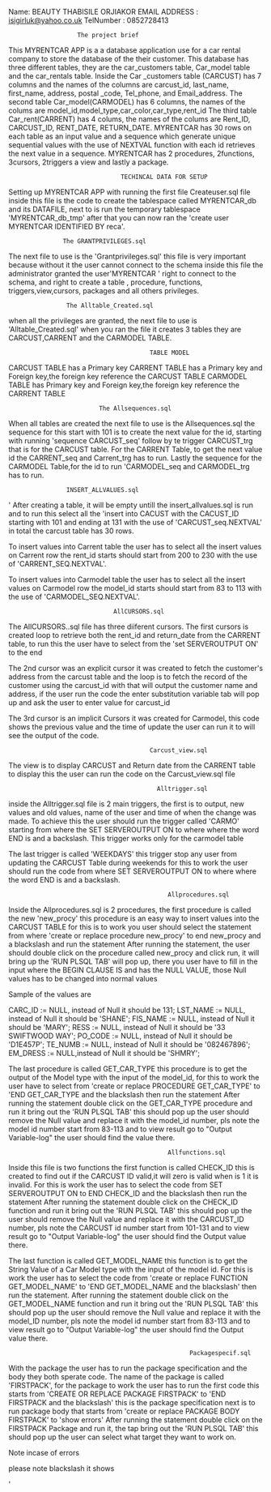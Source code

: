 Name: BEAUTY THABISILE  ORJIAKOR
EMAIL ADDRESS : isigirluk@yahoo.co.uk
TelNumber : 0852728413

                       The project brief
This MYRENTCAR APP is a a database application use for a car rental company to store the database of the their customer.
This database has three different tables, they are the car_customers table, Car_model table and the car_rentals table.
Inside the Car _customers table (CARCUST) has 7 columns and the names of the columns are carcust_id, last_name, first_name, address, postal _code,
Tel_phone, and Email_address.
The second table Car_model(CARMODEL) has 6 columns, the names of the colums are model_id,model_type,car_color,car_type,rent_id
The third table Car_rent(CARRENT) has 4 colums, the names of the colums are Rent_ID, CARCUST_ID, RENT_DATE, RETURN_DATE.
MYRENTCAR has 30 rows on each table as an input value and  a sequence which generate unique sequential values with the use of NEXTVAL function with each id retrieves the next value in a sequence.
MYRENTCAR has 2 procedures, 2functions, 3cursors, 2triggers a view and lastly a package.

                                   TECHINCAL DATA FOR SETUP 
                                   
                                   
 Setting up MYRENTCAR APP with running the first file Createuser.sql file inside this file is the code to create the tablespace called MYRENTCAR_db and its DATAFILE, next to is run the temporary tablespace 'MYRENTCAR_db_tmp' after that you can now ran the 
 'create user MYRENTCAR IDENTIFIED BY reca'.
 
                   The GRANTPRIVILEGES.sql
                     
 The next file to use is the 'Grantprivileges.sql' this file is very important because without it the user cannot connect to the schema 
 inside this file the administrator granted the user'MYRENTCAR ' right to connect to the schema, and right to create a table , procedure, functions, triggers,view,cursors, packages and all others privileges.
 
                    The Alltable_Created.sql
                  
 when all the privileges are granted, the next file to use is 'Alltable_Created.sql' when you ran the file it creates 3 tables they are CARCUST,CARRENT and the CARMODEL TABLE.
 
                                           TABLE MODEL
                                           
 CARCUST TABLE has a Primary key
 CARRENT TABLE has a Primary key and Foreign key,the foreign key reference the CARCUST TABLE
 CARMODEL TABLE has Primary key and Foreign key,the foreign key reference the CARRENT TABLE
 
                             The Allsequences.sql
                             
 When all tables are created the next file to use is the Allsequences.sql the sequence for this start with 101 is to create the next value for the id, starting with running 'sequence CARCUST_seq' follow by te trigger CARCUST_trg that is for the CARCUST table.
For the CARRENT Table, to get the next value id the CARRENT_seq and Carrent_trg has to run. Lastly the sequence for the CARMODEL Table,for the id to run 'CARMODEL_seq and CARMODEL_trg has to run.

                    INSERT_ALLVALUES.sql
                   
' After creating a table, it will be empty untill the insert_allvalues.sql is run and to run this select all the 'insert into CACUST with the CACUST_ID starting with 101 and ending at 131 with the use of 'CARCUST_seq.NEXTVAL' in total the carcust table has 30 rows.
 
To insert values into Carrent table the user has to select all the insert values on Carrent row the rent_id starts should start from 200 to 230 with the use of 'CARRENT_SEQ.NEXTVAL'.

To insert values into Carmodel table the user has to select all the insert values on Carmodel row the model_id starts should start from 83 to 113 with the use of 'CARMODEL_SEQ.NEXTVAL'.

                                 AllCURSORS.sql 
                                 
The AllCURSORS..sql file has three diiferent cursors. The first cursors is created  loop to retrieve both the rent_id and return_date from the CARRENT table, to run this the user have to select from the 'set SERVEROUTPUT ON' to the end

The 2nd cursor was an explicit cursor it was created  to fetch the customer's address from the carcust table and the loop is to fetch the record of the customer using the carcust_id with that will output the customer name and address, if the user run the code  the enter substitution variable tab will pop up and ask the user to enter value for carcust_id

The 3rd cursor is an implicit Cursors  it was created for Carmodel, this code shows the previous value and the time of update the user can run it to will see the output of the code.

                                           Carcust_view.sql
                                           
 The view is to display CARCUST and Return date from the CARRENT table to display this the user can run the code on the Carcust_view.sql file
 
                                             Alltrigger.sql
                                             
inside the Alltrigger.sql file is 2 main triggers, the first is to output, new values and old values, name of the user and time of when the change was made. To achieve this the user should run the trigger called 'CARMO' starting from where the SET SERVEROUTPUT ON to where where the word END is and a backslash.  This trigger works only for the carmodel table


The last trigger is called 'WEEKDAYS' this trigger stop any user from updating the CARCUST Table during weekends for this to work
 the user should run the code from where SET SERVEROUTPUT ON to where where the word END is and a backslash.
 
 

                                                Allprocedures.sql
                                                

Inside the Allprocedures.sql is 2 procedures, the first procedure is called the new 'new_procy' this procedure is an easy way to insert values into the CARCUST TABLE for this is to work you user should select the statement from where  'create or replace procedure new_procy' to end new_procy and a blackslash and run the statement
After running the statement, the user should double click on the procedure called new_procy and click run, it will bring up the 'RUN PLSQL TAB' will pop up, there you user  have to fill in the input where the BEGIN CLAUSE IS and has the NULL VALUE, those Null values has to be changed into normal values

Sample of the values are 

CARC_ID := NULL, instead of Null it should be 131;
LST_NAME := NULL, instead of Null it should be 'SHANE';
FIS_NAME := NULL, instead of Null it should be 'MARY';
RESS := NULL, instead of Null it should be '33 SWIFTWOOD WAY';
PO_CODE := NULL, instead of Null it should be 'D1E457P';
TE_NUMB := NULL, instead of Null it should be '082467896';
EM_DRESS := NULL,instead of Null it should be 'SHMRY';

 The last procedure is called GET_CAR_TYPE this procedure is to get the output of the Model type with the input of the model_id, for this to work the user have to select  from 'create or replace PROCEDURE GET_CAR_TYPE' to  'END GET_CAR_TYPE and the blackslash then run the statement
After running the statement double click on the GET_CAR_TYPE procedure and run it bring out the 'RUN PLSQL TAB' this should  pop up the user should remove the Null value and replace it with the model_id number, pls note the model id number start from 83-113 and to view result go to "Output Variable-log" the user should find the value there.

                                                Allfunctions.sql

 Inside this file is two functions the first function is called CHECK_ID this is created to find out if the CARCUST ID valid,it will zero is valid when is 1 it is invalid. For this is work the user has to select the code from SET SERVEROUTPUT ON to END CHECK_ID and the blackslash then run the statement
After running the statement double click on the CHECK_ID function and run it bring out the 'RUN PLSQL TAB' this should  pop up the user should remove the Null value and replace it with the CARCUST_ID number, pls note the CARCUST id number start from 101-131 and to view result go to "Output Variable-log" the user should find the Output value there.


The last function is called GET_MODEL_NAME this function is to get the String Value of a Car Model type with the input of the model id.
For this is work the user has to select the code from 'create or replace FUNCTION GET_MODEL_NAME' to 'END GET_MODEL_NAME and the blackslash' then run the statement. After running the statement double click on the GET_MODEL_NAME function and run it bring out the 'RUN PLSQL TAB' this should  pop up the user should remove the Null value and replace it with the model_ID number, pls note the model id number start from 83-113 and to view result go to "Output Variable-log" the user should find the Output value there.



                                                      Packagespecif.sql

With the package the user has to run the package specification and the body they both sperate code.
The name of the package is called 'FIRSTPACK', for the package to work the user has to run the first code this starts from 'CREATE OR REPLACE PACKAGE FIRSTPACK' to 'END FIRSTPACK and the blackslash' this is the package specification next is to  run package body that starts from 'create or replace PACKAGE BODY FIRSTPACK' to 'show errors'  After running the statement double click on the FIRSTPACK Package and run it, the tap bring out the 'RUN PLSQL TAB' this should pop up the user can select what target they want to work on.

Note incase of errors

please note blackslash it shows 






 
 
                    

'




 
 
 
 
 
 
 
 
 
 
 
 
 
 
 
 


                                         
     









